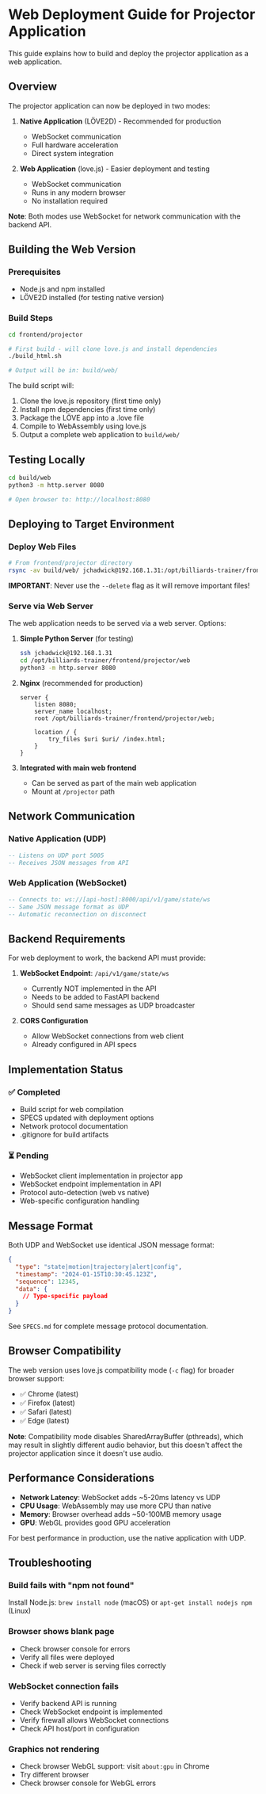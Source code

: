 # Web Deployment Guide for Projector Application

This guide explains how to build and deploy the projector application as a web application.

## Overview

The projector application can now be deployed in two modes:

1. **Native Application** (LÖVE2D) - Recommended for production
   - WebSocket communication
   - Full hardware acceleration
   - Direct system integration

2. **Web Application** (love.js) - Easier deployment and testing
   - WebSocket communication
   - Runs in any modern browser
   - No installation required

**Note**: Both modes use WebSocket for network communication with the backend API.

## Building the Web Version

### Prerequisites

- Node.js and npm installed
- LÖVE2D installed (for testing native version)

### Build Steps

```bash
cd frontend/projector

# First build - will clone love.js and install dependencies
./build_html.sh

# Output will be in: build/web/
```

The build script will:
1. Clone the love.js repository (first time only)
2. Install npm dependencies (first time only)
3. Package the LÖVE app into a .love file
4. Compile to WebAssembly using love.js
5. Output a complete web application to `build/web/`

## Testing Locally

```bash
cd build/web
python3 -m http.server 8080

# Open browser to: http://localhost:8080
```

## Deploying to Target Environment

### Deploy Web Files

```bash
# From frontend/projector directory
rsync -av build/web/ jchadwick@192.168.1.31:/opt/billiards-trainer/frontend/projector/web/
```

**IMPORTANT**: Never use the `--delete` flag as it will remove important files!

### Serve via Web Server

The web application needs to be served via a web server. Options:

1. **Simple Python Server** (for testing)
   ```bash
   ssh jchadwick@192.168.1.31
   cd /opt/billiards-trainer/frontend/projector/web
   python3 -m http.server 8080
   ```

2. **Nginx** (recommended for production)
   ```nginx
   server {
       listen 8080;
       server_name localhost;
       root /opt/billiards-trainer/frontend/projector/web;

       location / {
           try_files $uri $uri/ /index.html;
       }
   }
   ```

3. **Integrated with main web frontend**
   - Can be served as part of the main web application
   - Mount at `/projector` path

## Network Communication

### Native Application (UDP)

```lua
-- Listens on UDP port 5005
-- Receives JSON messages from API
```

### Web Application (WebSocket)

```lua
-- Connects to: ws://[api-host]:8000/api/v1/game/state/ws
-- Same JSON message format as UDP
-- Automatic reconnection on disconnect
```

## Backend Requirements

For web deployment to work, the backend API must provide:

1. **WebSocket Endpoint**: `/api/v1/game/state/ws`
   - Currently NOT implemented in the API
   - Needs to be added to FastAPI backend
   - Should send same messages as UDP broadcaster

2. **CORS Configuration**
   - Allow WebSocket connections from web client
   - Already configured in API specs

## Implementation Status

### ✅ Completed
- Build script for web compilation
- SPECS updated with deployment options
- Network protocol documentation
- .gitignore for build artifacts

### ⏳ Pending
- WebSocket client implementation in projector app
- WebSocket endpoint implementation in API
- Protocol auto-detection (web vs native)
- Web-specific configuration handling

## Message Format

Both UDP and WebSocket use identical JSON message format:

```json
{
  "type": "state|motion|trajectory|alert|config",
  "timestamp": "2024-01-15T10:30:45.123Z",
  "sequence": 12345,
  "data": {
    // Type-specific payload
  }
}
```

See `SPECS.md` for complete message protocol documentation.

## Browser Compatibility

The web version uses love.js compatibility mode (`-c` flag) for broader browser support:

- ✅ Chrome (latest)
- ✅ Firefox (latest)
- ✅ Safari (latest)
- ✅ Edge (latest)

**Note**: Compatibility mode disables SharedArrayBuffer (pthreads), which may result in slightly different audio behavior, but this doesn't affect the projector application since it doesn't use audio.

## Performance Considerations

- **Network Latency**: WebSocket adds ~5-20ms latency vs UDP
- **CPU Usage**: WebAssembly may use more CPU than native
- **Memory**: Browser overhead adds ~50-100MB memory usage
- **GPU**: WebGL provides good GPU acceleration

For best performance in production, use the native application with UDP.

## Troubleshooting

### Build fails with "npm not found"
Install Node.js: `brew install node` (macOS) or `apt-get install nodejs npm` (Linux)

### Browser shows blank page
- Check browser console for errors
- Verify all files were deployed
- Check if web server is serving files correctly

### WebSocket connection fails
- Verify backend API is running
- Check WebSocket endpoint is implemented
- Verify firewall allows WebSocket connections
- Check API host/port in configuration

### Graphics not rendering
- Check browser WebGL support: visit `about:gpu` in Chrome
- Try different browser
- Check browser console for WebGL errors
